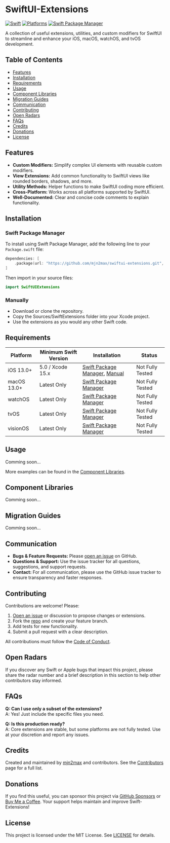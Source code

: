 # SwiftUI-Extensions

[![Swift](https://img.shields.io/badge/Swift-5.x_6.x-orange?style=flat-square)](https://img.shields.io/badge/Swift-5.7_5.8_5.9-Orange?style=flat-square)
[![Platforms](https://img.shields.io/badge/Platforms-iOS_macOS_watchOS_tvOS_visionOS-yellowgreen?style=flat-square)](https://img.shields.io/badge/Platforms-iOS_macOS_watchOS_tvOS_visionOS-Green?style=flat-square)
[![Swift Package Manager](https://img.shields.io/badge/Swift_Package_Manager-compatible-orange?style=flat-square)](https://img.shields.io/badge/Swift_Package_Manager-compatible-orange?style=flat-square)

A collection of useful extensions, utilities, and custom modifiers for SwiftUI to streamline and enhance your iOS, macOS, watchOS, and tvOS development.

## Table of Contents

- [Features](#features)
- [Installation](#installation)
- [Requirements](#requirements)
- [Usage](#usage)
- [Component Libraries](#component-libraries)
- [Migration Guides](#migration-guides)
- [Communication](#communication)
- [Contributing](#contributing)
- [Open Radars](#open-radars)
- [FAQs](#faqs)
- [Credits](#credits)
- [Donations](#donations)
- [License](#license)

## Features

- **Custom Modifiers:** Simplify complex UI elements with reusable custom modifiers.
- **View Extensions:** Add common functionality to SwiftUI views like rounded borders, shadows, and more.
- **Utility Methods:** Helper functions to make SwiftUI coding more efficient.
- **Cross-Platform:** Works across all platforms supported by SwiftUI.
- **Well-Documented:** Clear and concise code comments to explain functionality.

## Installation

### Swift Package Manager

To install using Swift Package Manager, add the following line to your `Package.swift` file:

```swift
dependencies: [
    .package(url: "https://github.com/mjn2max/swiftui-extensions.git", from: "1.0.0")
]
```

Then import in your source files:

```swift
import SwiftUIExtensions
```

### Manually

- Download or clone the repository.
- Copy the Sources/SwiftExtensions folder into your Xcode project.
- Use the extensions as you would any other Swift code.

## Requirements

| Platform    | Minimum Swift Version | Installation                                                         | Status           |
| ----------- | --------------------- | -------------------------------------------------------------------- | ---------------- |
| iOS 13.0+   | 5.0 / Xcode 15.x      | [Swift Package Manager](#swift-package-manager), [Manual](#manually) | Not Fully Tested |
| macOS 13.0+ | Latest Only           | [Swift Package Manager](#swift-package-manager)                      | Not Fully Tested |
| watchOS     | Latest Only           | [Swift Package Manager](#swift-package-manager)                      | Not Fully Tested |
| tvOS        | Latest Only           | [Swift Package Manager](#swift-package-manager)                      | Not Fully Tested |
| visionOS    | Latest Only           | [Swift Package Manager](#swift-package-manager)                      | Not Fully Tested |

## Usage

Comming soon...

More examples can be found in the [Component Libraries](#component-libraries).

## Component Libraries

Comming soon...

## Migration Guides

Comming soon...

## Communication

- **Bugs & Feature Requests:** Please [open an issue](https://github.com/mjn2max/swiftui-extensions/issues) on GitHub.
- **Questions & Support:** Use the issue tracker for all questions, suggestions, and support requests.
- **Contact:** For all communication, please use the GitHub issue tracker to ensure transparency and faster responses.

## Contributing

Contributions are welcome! Please:

1. [Open an issue](https://github.com/mjn2max/swiftui-extensions/issues) or discussion to propose changes or extensions.
2. Fork the [repo](https://github.com/mjn2max/swiftui-extensions) and create your feature branch.
3. Add tests for new functionality.
4. Submit a pull request with a clear description.

All contributions must follow the [Code of Conduct](https://www.swift.org/code-of-conduct/).

## Open Radars

If you discover any Swift or Apple bugs that impact this project, please share the radar number and a brief description in this section to help other contributors stay informed.

## FAQs

**Q: Can I use only a subset of the extensions?**  
A: Yes! Just include the specific files you need.

**Q: Is this production ready?**  
A: Core extensions are stable, but some platforms are not fully tested. Use at your discretion and report any issues.

## Credits

Created and maintained by [mjn2max](https://github.com/mjn2max) and contributors. See the [Contributors](https://github.com/mjn2max/swiftui-extensions/graphs/contributors) page for a full list.

## Donations

If you find this useful, you can sponsor this project via [GitHub Sponsors](https://github.com/sponsors/mjn2max) or [Buy Me a Coffee](https://buymeacoffee.com/mjn2max). Your support helps maintain and improve Swift-Extensions!

## License

This project is licensed under the MIT License. See [LICENSE](/LICENSE) for details.
